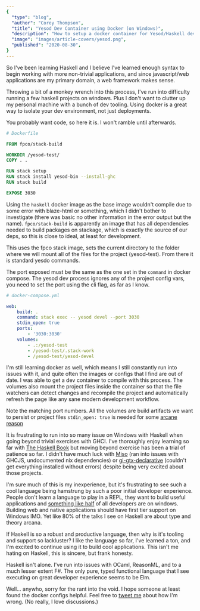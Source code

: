 ```yaml
---
{
  "type": "blog",
  "author": "Corey Thompson",
  "title": "Yesod Dev Container using Docker (on Windows)",
  "description": "How to setup a docker container for Yesod/Haskell development on Windows",
  "image": "images/article-covers/yesod.png",
  "published": "2020-08-30",
}
---
```


So I've been learning Haskell and I believe I've learned enough syntax to begin working with more non-trivial applications, and since javascript/web applications are my primary domain, a web framework makes sense.

Throwing a bit of a monkey wrench into this process, I've run into difficulty running a few haskell projects on windows. Plus I don't want to clutter up my personal machine with a bunch of dev tooling. Using docker is a great way to isolate your dev environment, not just deployments.

You probably want code, so here it is. I won't ramble until afterwards.

```dockerfile
# Dockerfile

FROM fpco/stack-build

WORKDIR /yesod-test/
COPY . .

RUN stack setup
RUN stack install yesod-bin --install-ghc
RUN stack build

EXPOSE 3030
```

Using the `haskell` docker image as the base image wouldn't compile due to some error with blaze-html or something, which I didn't bother to investigate (there was basic no other information in the error output but the name). `fpco/stack-build` is apparently an image that has all dependencies needed to build packages on stackage, which is exactly the source of our deps, so this is close to ideal, at least for development.

This uses the fpco stack image, sets the current directory to the folder where we will mount all of the files for the project (yesod-test). From there it is standard yesdo commands.

The port exposed must be the same as the one set in the `command` in docker compose. The yesod dev process ignores any of the project config vars, you need to set the port using the cli flag, as far as I know.

```yaml
# docker-compose.yml

web:
    build: .
    command: stack exec -- yesod devel --port 3030
    stdin_open: true
    ports:
        - '3030:3030'
    volumes:
        - .:/yesod-test
        - /yesod-test/.stack-work
        - /yesod-test/yesod-devel
```

I'm still learning docker as well, which means I still constantly run into issues with it, and quite often the images or configs that I find are out of date. I was able to get a dev container to compile with this process. The volumes also mount the project files inside the container so that the file watchers can detect changes and recompile the project and automatically refresh the page like any sane modern development workflow.

Note the matching port numbers. All the volumes are build artifacts we want to persist or project files `stdin_open: true` is needed for some [arcane reason](https://github.com/commercialhaskell/stack/issues/5062)

It is frustrating to run into so many issue on Windows with Haskell when going beyond trivial exercises with GHCI. I've thoroughly enjoy learning so far with [The Haskell Book](https://haskellbook.com/) but moving beyond exercise has been a trial of patience so far. I didn't have much luck with [Miso](https://haskell-miso.org/) (ran into issues with GHCJS, undocumented nix dependencies) or [gi-gtx-declarative](https://owickstrom.github.io/gi-gtk-declarative/) (couldn't get everything installed without errors) despite being very excited about those projects.

I'm sure much of this is my inexperience, but it's frustrating to see such a cool language being hamstrung by such a poor initial developer experience. People don't learn a language to play in a REPL, they want to build useful applications and [something like half](https://owickstrom.github.io/gi-gtk-declarative/) of all developers are on windows. Building web and native applications should have first tier support on Windows IMO. Yet like 80% of the talks I see on Haskell are about type and theory arcana.

If Haskell is so a robust and productive language, then why is it's tooling and support so lackluster? I like the language so far, I've learned a ton, and I'm excited to continue using it to build cool applications. This isn't me hating on Haskell, this is sincere, but frank honesty.

Haskell isn't alone. I've run into issues with OCaml, ReasonML, and to a much lesser extent F#. The only pure, typed functional language that I see executing on great developer experience seems to be Elm.

Well... anywho, sorry for the rant into the void. I hope someone at least found the docker configs helpful. Feel free to [tweet me](https://twitter.com/confusingbits) about how I'm wrong. (No really, I love discussions.)